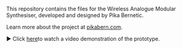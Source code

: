 This repository contains the files for the Wireless Analogue Modular Synthesiser, developed and designed by Pika Bernetic.

Learn more about the project at [pikabern.com](https://www.pikabern.com/).

▶️ Click [here](https://vimeo.com/1089559818/55d4c44ff2?share=copy)to watch a video demonstration of the prototype.
